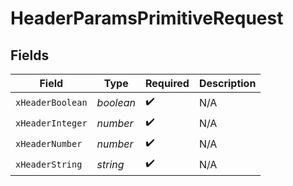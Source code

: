 # HeaderParamsPrimitiveRequest


## Fields

| Field              | Type               | Required           | Description        |
| ------------------ | ------------------ | ------------------ | ------------------ |
| `xHeaderBoolean`   | *boolean*          | :heavy_check_mark: | N/A                |
| `xHeaderInteger`   | *number*           | :heavy_check_mark: | N/A                |
| `xHeaderNumber`    | *number*           | :heavy_check_mark: | N/A                |
| `xHeaderString`    | *string*           | :heavy_check_mark: | N/A                |